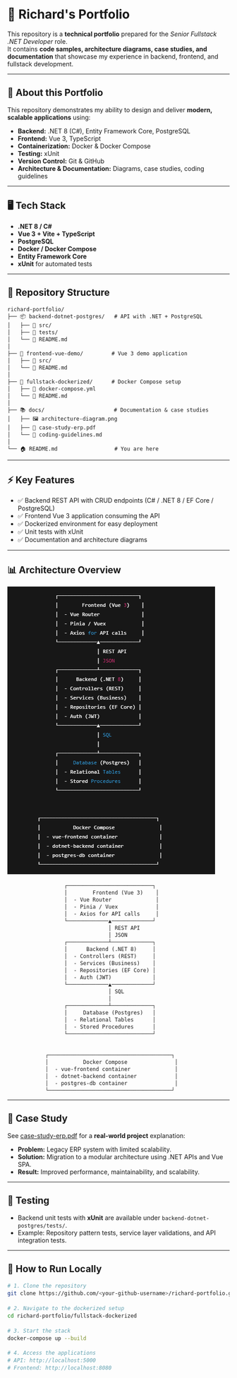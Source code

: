 # 💼 Richard's Portfolio

This repository is a **technical portfolio** prepared for the *Senior Fullstack .NET Developer* role.  
It contains **code samples, architecture diagrams, case studies, and documentation** that showcase my experience in backend, frontend, and fullstack development.

---

## 📌 About this Portfolio
This repository demonstrates my ability to design and deliver **modern, scalable applications** using:

- **Backend:** .NET 8 (C#), Entity Framework Core, PostgreSQL  
- **Frontend:** Vue 3, TypeScript  
- **Containerization:** Docker & Docker Compose  
- **Testing:** xUnit  
- **Version Control:** Git & GitHub  
- **Architecture & Documentation:** Diagrams, case studies, coding guidelines  

---

## 🖥️ Tech Stack
- **.NET 8 / C#**  
- **Vue 3 + Vite + TypeScript**  
- **PostgreSQL**  
- **Docker / Docker Compose**  
- **Entity Framework Core**  
- **xUnit** for automated tests  

---

## 📂 Repository Structure
```
richard-portfolio/
├── 📦 backend-dotnet-postgres/   # API with .NET + PostgreSQL
│   ├── 📁 src/
│   ├── 🧪 tests/
│   └── 📄 README.md
│
├── 🎨 frontend-vue-demo/         # Vue 3 demo application
│   ├── 📁 src/
│   └── 📄 README.md
│
├── 🐳 fullstack-dockerized/      # Docker Compose setup
│   ├── 📄 docker-compose.yml
│   └── 📄 README.md
│
├── 📚 docs/                      # Documentation & case studies
│   ├── 🖼️ architecture-diagram.png
│   ├── 📑 case-study-erp.pdf
│   └── 📄 coding-guidelines.md
│
└── 🏠 README.md                  # You are here
```

---

## ⚡ Key Features
- ✅ Backend REST API with CRUD endpoints (C# / .NET 8 / EF Core / PostgreSQL)  
- ✅ Frontend Vue 3 application consuming the API  
- ✅ Dockerized environment for easy deployment  
- ✅ Unit tests with xUnit  
- ✅ Documentation and architecture diagrams  

---

## 📊 Architecture Overview
![Architecture Diagram](docs/architecture-diagram.png)
```
                  ┌───────────────────────────┐
                  │        Frontend (Vue 3)    │
                  │  - Vue Router              │
                  │  - Pinia / Vuex            │
                  │  - Axios for API calls     │
                  └─────────────▲─────────────┘
                                │ REST API
                                │ JSON
                  ┌─────────────┴─────────────┐
                  │      Backend (.NET 8)     │
                  │  - Controllers (REST)     │
                  │  - Services (Business)    │
                  │  - Repositories (EF Core) │
                  │  - Auth (JWT)             │
                  └─────────────▲─────────────┘
                                │ SQL
                                │
                  ┌─────────────┴─────────────┐
                  │     Database (Postgres)   │
                  │  - Relational Tables      │
                  │  - Stored Procedures      │
                  └───────────────────────────┘


            ┌───────────────────────────────────────┐
            │           Docker Compose               │
            │  - vue-frontend container              │
            │  - dotnet-backend container            │
            │  - postgres-db container               │
            └───────────────────────────────────────┘

```

---

## 📖 Case Study
See [case-study-erp.pdf](docs/case-study-erp.pdf) for a **real-world project** explanation:  
- **Problem:** Legacy ERP system with limited scalability.  
- **Solution:** Migration to a modular architecture using .NET APIs and Vue SPA.  
- **Result:** Improved performance, maintainability, and scalability.  

---

## 🧪 Testing
- Backend unit tests with **xUnit** are available under `backend-dotnet-postgres/tests/`.  
- Example: Repository pattern tests, service layer validations, and API integration tests.  

---

## 🚀 How to Run Locally
```bash
# 1. Clone the repository
git clone https://github.com/<your-github-username>/richard-portfolio.git

# 2. Navigate to the dockerized setup
cd richard-portfolio/fullstack-dockerized

# 3. Start the stack
docker-compose up --build

# 4. Access the applications
# API: http://localhost:5000
# Frontend: http://localhost:8080
